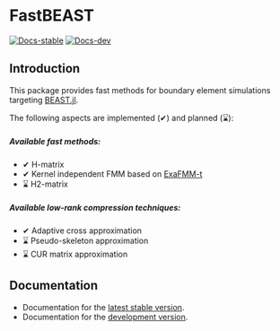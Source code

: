 # FastBEAST
[![Docs-stable](https://img.shields.io/badge/docs-stable-blue.svg)](https://sbadrian.github.io/FastBEAST.jl/)
[![Docs-dev](https://img.shields.io/badge/docs-dev-blue.svg)](https://sbadrian.github.io/FastBEAST.jl/)

## Introduction
This package provides fast methods for boundary element simulations targeting [BEAST.jl](https://github.com/krcools/BEAST.jl). 

The following aspects are implemented (✔) and planned (⌛):

##### Available fast methods:
- ✔ H-matrix
- ✔ Kernel independent FMM based on [ExaFMM-t](https://github.com/exafmm/exafmm-t)
- ⌛ H2-matrix

##### Available low-rank compression techniques:
- ✔ Adaptive cross approximation 
- ⌛ Pseudo-skeleton approximation 
- ⌛ CUR matrix approximation 

## Documentation
- Documentation for the [latest stable version](https://sbadrian.github.io/FastBEAST.jl/stable/).
- Documentation for the [development version](https://sbadrian.github.io/FastBEAST.jl/dev/).
